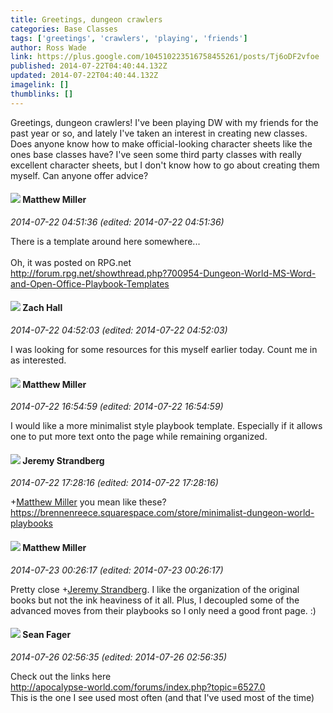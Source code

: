 ```yaml
---
title: Greetings, dungeon crawlers
categories: Base Classes
tags: ['greetings', 'crawlers', 'playing', 'friends']
author: Ross Wade
link: https://plus.google.com/104510223516758455261/posts/Tj6oDF2vfoe
published: 2014-07-22T04:40:44.132Z
updated: 2014-07-22T04:40:44.132Z
imagelink: []
thumblinks: []
---
```


Greetings, dungeon crawlers! I&#39;ve been playing DW with my friends for the past year or so, and lately I&#39;ve taken an interest in creating new classes. Does anyone know how to make official-looking character sheets like the ones base classes have? I&#39;ve seen some third party classes with really excellent character sheets, but I don&#39;t know how to go about creating them myself. Can anyone offer advice?
<div id='comment z120whxoznbaedt4z04cg5njjyj3uxkpnpo0k'>
  <h4><img src='{{site.baseurl}}//images/avatars/115186617680220003623_photo.jpg'> Matthew Miller</h4>
      <p><cite>2014-07-22 04:51:36 (edited: 2014-07-22 04:51:36)</cite></p>
        <p>There is a template around here somewhere...<br /><br />Oh, it was posted on RPG.net<br /><a href="http://forum.rpg.net/showthread.php?700954-Dungeon-World-MS-Word-and-Open-Office-Playbook-Templates" class="ot-anchor">http://forum.rpg.net/showthread.php?700954-Dungeon-World-MS-Word-and-Open-Office-Playbook-Templates</a></p>
</div>
        

<div id='comment z120whxoznbaedt4z04cg5njjyj3uxkpnpo0k'>
  <h4><img src='{{site.baseurl}}//images/avatars/115466175567767438344_photo.jpg'> Zach Hall</h4>
      <p><cite>2014-07-22 04:52:03 (edited: 2014-07-22 04:52:03)</cite></p>
        <p>I was looking for some resources for this myself earlier today. Count me in as interested.</p>
</div>
        

<div id='comment z120whxoznbaedt4z04cg5njjyj3uxkpnpo0k'>
  <h4><img src='{{site.baseurl}}//images/avatars/115186617680220003623_photo.jpg'> Matthew Miller</h4>
      <p><cite>2014-07-22 16:54:59 (edited: 2014-07-22 16:54:59)</cite></p>
        <p>I would like a more minimalist style playbook template. Especially if it allows one to put more text onto the page while remaining organized.</p>
</div>
        

<div id='comment z120whxoznbaedt4z04cg5njjyj3uxkpnpo0k'>
  <h4><img src='{{site.baseurl}}//images/avatars/102595580176380683252_photo.jpg'> Jeremy Strandberg</h4>
      <p><cite>2014-07-22 17:28:16 (edited: 2014-07-22 17:28:16)</cite></p>
        <p><span class="proflinkWrapper"><span class="proflinkPrefix">+</span><a class="proflink" href="https://plus.google.com/115186617680220003623" oid="115186617680220003623">Matthew Miller</a></span> you mean like these?<br /><a href="https://brennenreece.squarespace.com/store/minimalist-dungeon-world-playbooks" class="ot-anchor">https://brennenreece.squarespace.com/store/minimalist-dungeon-world-playbooks</a></p>
</div>
        

<div id='comment z120whxoznbaedt4z04cg5njjyj3uxkpnpo0k'>
  <h4><img src='{{site.baseurl}}//images/avatars/115186617680220003623_photo.jpg'> Matthew Miller</h4>
      <p><cite>2014-07-23 00:26:17 (edited: 2014-07-23 00:26:17)</cite></p>
        <p>Pretty close <span class="proflinkWrapper"><span class="proflinkPrefix">+</span><a class="proflink" href="https://plus.google.com/102595580176380683252" oid="102595580176380683252">Jeremy Strandberg</a></span>. I like the organization of the original books but not the ink heaviness of it all. Plus, I decoupled some of the advanced moves from their playbooks so I only need a good front page. :)</p>
</div>
        

<div id='comment z120whxoznbaedt4z04cg5njjyj3uxkpnpo0k'>
  <h4><img src='{{site.baseurl}}//images/avatars/109957662124279661127_photo.jpg'> Sean Fager</h4>
      <p><cite>2014-07-26 02:56:35 (edited: 2014-07-26 02:56:35)</cite></p>
        <p>Check out the links here<br /><a href="http://apocalypse-world.com/forums/index.php?topic=6527.0" class="ot-anchor">http://apocalypse-world.com/forums/index.php?topic=6527.0</a><br />This is the one I see used most often (and that I&#39;ve used most of the time)</p>
</div>
        